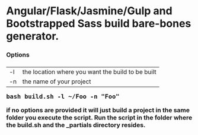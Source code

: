 # Angular/Flask/Jasmine/Gulp and Bootstrapped Sass build bare-bones generator.

<h3>Options<h3>
<table>
<tr>
<td>-l</td><td>the location where you want the build to be built</td>
</tr>
<tr>
<td>-n</td> <td>the name of your project</td>
</tr>
</table>
<pre>bash build.sh -l ~/Foo -n "Foo"</pre>
<p>if no options are provided it will just build a project in the same folder you execute the script. Run the script in the folder where the build.sh and the _partials directory resides.</p>